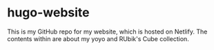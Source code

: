 # hugo-website

This is my GitHub repo for my website, which is hosted on Netlify. The contents within are about my yoyo and RUbik's Cube collection.
